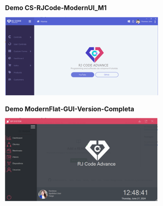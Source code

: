 ## Demo CS-RJCode-ModernUI_M1
![plot](Demo%20CS-RJCode-ModernUI_M1.png)

## Demo ModernFlat-GUI-Version-Completa
![plot](Demo%20ModernFlat-GUI-Version-Completa.png)
